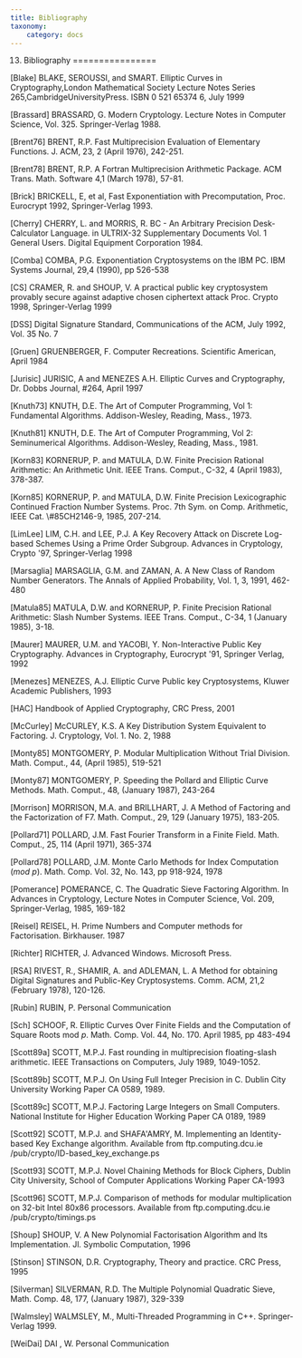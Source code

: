 ```yaml
---
title: Bibliography
taxonomy:
    category: docs
---
```


13. Bibliography
================

\[Blake\] BLAKE, SEROUSSI, and SMART. Elliptic Curves in Cryptography,London Mathematical Society Lecture Notes Series 265,CambridgeUniversityPress. ISBN 0 521 65374 6, July 1999

\[Brassard\] BRASSARD, G. Modern Cryptology. Lecture Notes in Computer Science, Vol. 325. Springer-Verlag 1988.

\[Brent76\] BRENT, R.P. Fast Multiprecision Evaluation of Elementary Functions. J. ACM, 23, 2 (April 1976), 242-251.

\[Brent78\] BRENT, R.P. A Fortran Multiprecision Arithmetic Package. ACM Trans. Math. Software 4,1 (March 1978), 57-81.

\[Brick\] BRICKELL, E, et al, Fast Exponentiation with Precomputation, Proc. Eurocrypt 1992, Springer-Verlag 1993.

\[Cherry\] CHERRY, L. and MORRIS, R. BC - An Arbitrary Precision Desk-Calculator Language. in ULTRIX-32 Supplementary Documents Vol. 1 General Users. Digital Equipment Corporation 1984.

\[Comba\] COMBA, P.G. Exponentiation Cryptosystems on the IBM PC. IBM Systems Journal, 29,4 (1990), pp 526-538

\[CS\] CRAMER, R. and SHOUP, V. A practical public key cryptosystem provably secure against adaptive chosen ciphertext attack Proc. Crypto 1998, Springer-Verlag 1999

\[DSS\] Digital Signature Standard, Communications of the ACM, July 1992, Vol. 35 No. 7

\[Gruen\] GRUENBERGER, F. Computer Recreations. Scientific American, April 1984

\[Jurisic\] JURISIC, A and MENEZES A.H. Elliptic Curves and Cryptography, Dr. Dobbs Journal, \#264, April 1997

\[Knuth73\] KNUTH, D.E. The Art of Computer Programming, Vol 1: Fundamental Algorithms. Addison-Wesley, Reading, Mass., 1973.

\[Knuth81\] KNUTH, D.E. The Art of Computer Programming, Vol 2: Seminumerical Algorithms. Addison-Wesley, Reading, Mass., 1981.

\[Korn83\] KORNERUP, P. and MATULA, D.W. Finite Precision Rational Arithmetic: An Arithmetic Unit. IEEE Trans. Comput., C-32, 4 (April 1983), 378-387.

\[Korn85\] KORNERUP, P. and MATULA, D.W. Finite Precision Lexicographic Continued Fraction Number Systems. Proc. 7th Sym. on Comp. Arithmetic, IEEE Cat. \\\#85CH2146-9, 1985, 207-214.

\[LimLee\] LIM, C.H. and LEE, P.J. A Key Recovery Attack on Discrete Log-based Schemes Using a Prime Order Subgroup. Advances in Cryptology, Crypto '97, Springer-Verlag 1998

\[Marsaglia\] MARSAGLIA, G.M. and ZAMAN, A. A New Class of Random Number Generators. The Annals of Applied Probability, Vol. 1, 3, 1991, 462-480

\[Matula85\] MATULA, D.W. and KORNERUP, P. Finite Precision Rational Arithmetic: Slash Number Systems. IEEE Trans. Comput., C-34, 1 (January 1985), 3-18.

\[Maurer\] MAURER, U.M. and YACOBI, Y. Non-Interactive Public Key Cryptography. Advances in Cryptography, Eurocrypt '91, Springer Verlag, 1992

\[Menezes\] MENEZES, A.J. Elliptic Curve Public key Cryptosystems, Kluwer Academic Publishers, 1993

\[HAC\] Handbook of Applied Cryptography, CRC Press, 2001

\[McCurley\] McCURLEY, K.S. A Key Distribution System Equivalent to Factoring. J. Cryptology, Vol. 1. No. 2, 1988

\[Monty85\] MONTGOMERY, P. Modular Multiplication Without Trial Division. Math. Comput., 44, (April 1985), 519-521

\[Monty87\] MONTGOMERY, P. Speeding the Pollard and Elliptic Curve Methods. Math. Comput., 48, (January 1987), 243-264

\[Morrison\] MORRISON, M.A. and BRILLHART, J. A Method of Factoring and the Factorization of F7. Math. Comput., 29, 129 (January 1975), 183-205.

\[Pollard71\] POLLARD, J.M. Fast Fourier Transform in a Finite Field. Math. Comput., 25, 114 (April 1971), 365-374

\[Pollard78\] POLLARD, J.M. Monte Carlo Methods for Index Computation (*mod p*). Math. Comp. Vol. 32, No. 143, pp 918-924, 1978

\[Pomerance\] POMERANCE, C. The Quadratic Sieve Factoring Algorithm. In Advances in Cryptology, Lecture Notes in Computer Science, Vol. 209, Springer-Verlag, 1985, 169-182

\[Reisel\] REISEL, H. Prime Numbers and Computer methods for Factorisation. Birkhauser. 1987

\[Richter\] RICHTER, J. Advanced Windows. Microsoft Press.

\[RSA\] RIVEST, R., SHAMIR, A. and ADLEMAN, L. A Method for obtaining Digital Signatures and Public-Key Cryptosystems. Comm. ACM, 21,2 (February 1978), 120-126.

\[Rubin\] RUBIN, P. Personal Communication

\[Sch\] SCHOOF, R. Elliptic Curves Over Finite Fields and the Computation of Square Roots mod *p*. Math. Comp. Vol. 44, No. 170. April 1985, pp 483-494

\[Scott89a\] SCOTT, M.P.J. Fast rounding in multiprecision floating-slash arithmetic. IEEE Transactions on Computers, July 1989, 1049-1052.

\[Scott89b\] SCOTT, M.P.J. On Using Full Integer Precision in C. Dublin City University Working Paper CA 0589, 1989.

\[Scott89c\] SCOTT, M.P.J. Factoring Large Integers on Small Computers. National Institute for Higher Education Working Paper CA 0189, 1989

\[Scott92\] SCOTT, M.P.J. and SHAFA'AMRY, M. Implementing an Identity-based Key Exchange algorithm. Available from ftp.computing.dcu.ie /pub/crypto/ID-based\_key\_exchange.ps

\[Scott93\] SCOTT, M.P.J. Novel Chaining Methods for Block Ciphers, Dublin City University, School of Computer Applications Working Paper CA-1993

\[Scott96\] SCOTT, M.P.J. Comparison of methods for modular multiplication on 32-bit Intel 80x86 processors. Available from ftp.computing.dcu.ie /pub/crypto/timings.ps

\[Shoup\] SHOUP, V. A New Polynomial Factorisation Algorithm and Its Implementation. Jl. Symbolic Computation, 1996

\[Stinson\] STINSON, D.R. Cryptography, Theory and practice. CRC Press, 1995

\[Silverman\] SILVERMAN, R.D. The Multiple Polynomial Quadratic Sieve, Math. Comp. 48, 177, (January 1987), 329-339

\[Walmsley\] WALMSLEY, M., Multi-Threaded Programming in C++. Springer-Verlag 1999.

\[WeiDai\] DAI , W. Personal Communication

